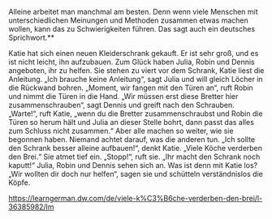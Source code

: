   
Alleine arbeitet man manchmal am besten. Denn wenn viele Menschen mit unterschiedlichen Meinungen und Methoden zusammen etwas machen wollen, kann das zu Schwierigkeiten führen. Das sagt auch ein deutsches Sprichwort.**  
  
Katie hat sich einen neuen Kleiderschrank gekauft. Er ist sehr groß, und es ist nicht leicht, ihn aufzubauen. Zum Glück haben Julia, Robin und Dennis angeboten, ihr zu helfen. Sie stehen zu viert vor dem Schrank, Katie liest die Anleitung. „Ich brauche keine Anleitung“, sagt Julia und will gleich Löcher in die Rückwand bohren. „Moment, wir fangen mit den Türen an“, ruft Robin und nimmt die Türen in die Hand. „Wir müssen erst diese Bretter hier zusammenschrauben“, sagt Dennis und greift nach den Schrauben. „Warte!“, ruft Katie, „wenn du die Bretter zusammenschraubst und Robin die Türen so herum hält und Julia an dieser Stelle bohrt, dann passt das alles zum Schluss nicht zusammen.“ Aber alle machen so weiter, wie sie begonnen haben. Niemand achtet darauf, was die anderen tun. „Ich sollte den Schrank besser alleine aufbauen!“, denkt Katie. „Viele Köche verderben den Brei.“ Sie atmet tief ein. „Stopp!“, ruft sie. „Ihr macht den Schrank noch kaputt!“ Julia, Robin und Dennis sehen sich an. Was ist denn mit Katie los? „Wir wollten dir doch nur helfen“, sagen sie und schütteln verständnislos die Köpfe.

https://learngerman.dw.com/de/viele-k%C3%B6che-verderben-den-brei/l-36385982/lm